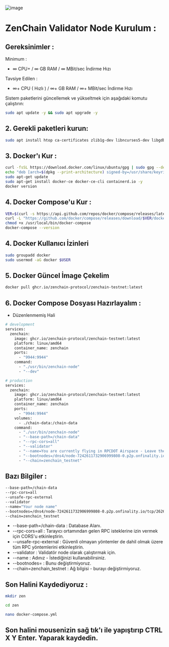 ![image](https://github.com/user-attachments/assets/6cad99e9-2eab-450c-8bf7-128b4f12e669)


# ZenChain Validator Node Kurulum : 

## Gereksinimler : 

Minimum : 

- ∞ CPU+ / ∞ GB RAM /  ∞ MBit/sec İndirme Hızı

Tavsiye Edilen : 

- ∞+ CPU ( Hızlı ) / ∞+ GB RAM / ∞+ MBit/sec İndirme Hızı 

Sistem paketlerini güncellemek ve yükseltmek için aşağıdaki komutu çalıştırın:

```bash
sudo apt update -y && sudo apt upgrade -y
```
## 2. Gerekli paketleri kurun:

```bash
sudo apt install htop ca-certificates zlib1g-dev libncurses5-dev libgdbm-dev libnss3-dev tmux iptables curl nvme-cli git wget make jq libleveldb-dev build-essential pkg-config ncdu tar clang bsdmainutils lsb-release libssl-dev libreadline-dev libffi-dev jq gcc screen unzip lz4 -y
```
## 3. Docker'ı Kur : 

```bash
curl -fsSL https://download.docker.com/linux/ubuntu/gpg | sudo gpg --dearmor -o /usr/share/keyrings/docker-archive-keyring.gpg
echo "deb [arch=$(dpkg --print-architecture) signed-by=/usr/share/keyrings/docker-archive-keyring.gpg] https://download.docker.com/linux/ubuntu $(lsb_release -cs) stable" | sudo tee /etc/apt/sources.list.d/docker.list > /dev/null
sudo apt-get update
sudo apt-get install docker-ce docker-ce-cli containerd.io -y
docker version
```

## 4. Docker Compose'u Kur : 

```bash
VER=$(curl -s https://api.github.com/repos/docker/compose/releases/latest | grep tag_name | cut -d '"' -f 4)
curl -L "https://github.com/docker/compose/releases/download/$VER/docker-compose-$(uname -s)-$(uname -m)" -o /usr/local/bin/docker-compose
chmod +x /usr/local/bin/docker-compose
docker-compose --version
```

## 4. Docker Kullanıcı İzinleri

```bash
sudo groupadd docker
sudo usermod -aG docker $USER
```

## 5. Docker Güncel İmage Çekelim

```bash
docker pull ghcr.io/zenchain-protocol/zenchain-testnet:latest
```

## 6. Docker Compose Dosyası Hazırlayalım : 

- Düzenlenmemiş Hali

```bash
# development
services:
  zenchain:
    image: ghcr.io/zenchain-protocol/zenchain-testnet:latest
    platform: linux/amd64
    container_name: zenchain
    ports:
      - "9944:9944"
    command:
      - "./usr/bin/zenchain-node"
      - "--dev"

# production
services:
  zenchain:
    image: ghcr.io/zenchain-protocol/zenchain-testnet:latest
    platform: linux/amd64
    container_name: zenchain
    ports:
      - "9944:9944"
    volumes:
      - ./chain-data:/chain-data
    command:
      - "./usr/bin/zenchain-node"
      - "--base-path=/chain-data"
      - "--rpc-cors=all"
      - "--validator"
      - "--name=You are currently flying in RPCDOT Airspace - Leave the restricted airspace immediately or you will be engaged"
      - "--bootnodes=/dns4/node-7242611732906999808-0.p2p.onfinality.io/tcp/26266/p2p/12D3KooWLAH3GejHmmchsvJpwDYkvacrBeAQbJrip5oZSymx5yrE"
      - "--chain=zenchain_testnet"
```


## Bazı Bilgiler : 

```bash
--base-path=/chain-data
--rpc-cors=all
--unsafe-rpc-external
--validator
--name="Your node name"
--bootnodes=/dns4/node-7242611732906999808-0.p2p.onfinality.io/tcp/26266/p2p/12D3KooWLAH3GejHmmchsvJpwDYkvacrBeAQbJrip5oZSymx5yrE
--chain=zenchain_testnet
```

- --base-path=/chain-data : Database Alanı.
- --rpc-cors=all	: Tarayıcı ortamından gelen RPC isteklerine izin vermek için CORS'u etkinleştirin.
- --unsafe-rpc-external : Güvenli olmayan yöntemler de dahil olmak üzere tüm RPC yöntemlerini etkinleştirin.
- --validator	: Validatör node olarak çalıştırmak için.
- --name	: Adınız - İstediğinizi kullanabilirsiniz.
- --bootnodes= : Bunu değiştirmiyoruz.
- --chain=zenchain_testnet	 : Ağ bilgisi - burayı değiştirmiyoruz.


## Son Halini Kaydediyoruz : 

```bash
mkdir zen
```

```bash
cd zen
```

```bash
nano docker-compose.yml
```

## Son halini mousenizin sağ tık'ı ile yapıştırıp CTRL X Y Enter. Yaparak kaydedin.
